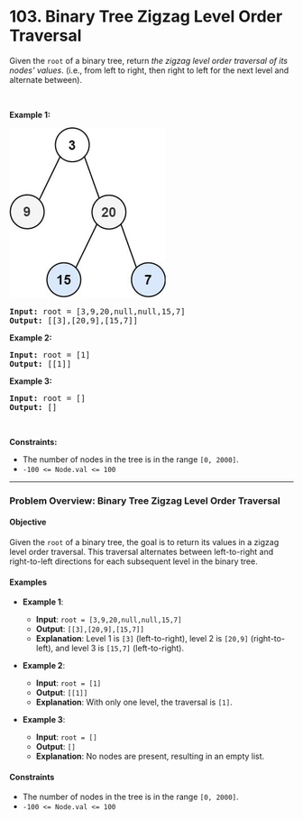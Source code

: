 # 103. Binary Tree Zigzag Level Order Traversal

<p>Given the <code>root</code> of a binary tree, return <em>the zigzag level order traversal of its nodes' values</em>. (i.e., from left to right, then right to left for the next level and alternate between).</p>

<p>&nbsp;</p>
<p><strong class="example">Example 1:</strong></p>
<img alt="" style="width: 277px; height: 302px;" src="img/103-1.jpg">
<pre><strong>Input:</strong> root = [3,9,20,null,null,15,7]
<strong>Output:</strong> [[3],[20,9],[15,7]]
</pre>

<p><strong class="example">Example 2:</strong></p>

<pre><strong>Input:</strong> root = [1]
<strong>Output:</strong> [[1]]
</pre>

<p><strong class="example">Example 3:</strong></p>

<pre><strong>Input:</strong> root = []
<strong>Output:</strong> []
</pre>

<p>&nbsp;</p>
<p><strong>Constraints:</strong></p>

<ul>
	<li>The number of nodes in the tree is in the range <code>[0, 2000]</code>.</li>
	<li><code>-100 &lt;= Node.val &lt;= 100</code></li>
</ul>

---

### Problem Overview: Binary Tree Zigzag Level Order Traversal

#### **Objective**
Given the `root` of a binary tree, the goal is to return its values in a zigzag level order traversal. This traversal alternates between left-to-right and right-to-left directions for each subsequent level in the binary tree.

#### **Examples**
- **Example 1**:
  - **Input**: `root = [3,9,20,null,null,15,7]`
  - **Output**: `[[3],[20,9],[15,7]]`
  - **Explanation**: Level 1 is `[3]` (left-to-right), level 2 is `[20,9]` (right-to-left), and level 3 is `[15,7]` (left-to-right).

- **Example 2**:
  - **Input**: `root = [1]`
  - **Output**: `[[1]]`
  - **Explanation**: With only one level, the traversal is `[1]`.

- **Example 3**:
  - **Input**: `root = []`
  - **Output**: `[]`
  - **Explanation**: No nodes are present, resulting in an empty list.

#### **Constraints**

- The number of nodes in the tree is in the range `[0, 2000]`.
- `-100 <= Node.val <= 100`
